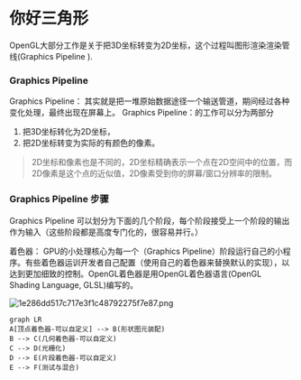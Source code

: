 # 你好三角形
OpenGL大部分工作是关于把3D坐标转变为2D坐标，这个过程叫图形渲染渲染管线(Graphics Pipeline ). 
### Graphics Pipeline 
Graphics Pipeline： 其实就是把一堆原始数据途径一个输送管道，期间经过各种变化处理，最终出现在屏幕上。
Graphics Pipeline：的工作可以分为两部分
1. 把3D坐标转化为2D坐标，
2. 把2D坐标转变为实际的有颜色的像素。

>2D坐标和像素也是不同的，2D坐标精确表示一个点在2D空间中的位置，而2D像素是这个点的近似值，2D像素受到你的屏幕/窗口分辨率的限制。
### Graphics Pipeline 步骤
Graphics Pipeline 可以划分为下面的几个阶段，每个阶段接受上一个阶段的输出作为输入（这些阶段都是高度专门化的，很容易并行。）

着色器： GPU的小处理核心为每一个（Graphics Pipeline）阶段运行自己的小程序。有些着色器运训开发者自己配置（使用自己的着色器来替换默认的实现），以达到更加细致的控制。OpenGL着色器是用OpenGL着色器语言(OpenGL Shading Language, GLSL)编写的。

![1e286dd517c717e3f1c48792275f7e87.png](evernotecid://F96C1292-17FA-4984-B63A-2AA1FB0686DD/appyinxiangcom/4889110/ENResource/p118)

```mermaid
graph LR
A[顶点着色器-可以自定义] --> B(形状图元装配)
B --> C(几何着色器-可以自定义)
C --> D(光栅化)
D --> E(片段着色器-可以自定义)
E --> F(测试与混合)
```